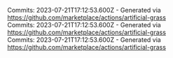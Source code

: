 Commits: 2023-07-21T17:12:53.600Z - Generated via https://github.com/marketplace/actions/artificial-grass
<br>
Commits: 2023-07-21T17:12:53.600Z - Generated via https://github.com/marketplace/actions/artificial-grass
<br>
Commits: 2023-07-21T17:12:53.600Z - Generated via https://github.com/marketplace/actions/artificial-grass
<br>
